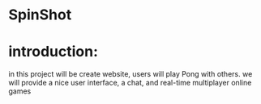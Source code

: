# SpinShot
# introduction:
in this project will be create website, users will play Pong with others. we will provide a nice user interface, a chat, and real-time multiplayer online games
